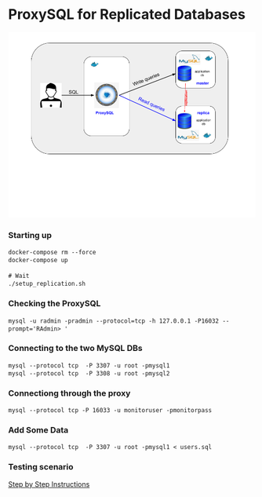 # ProxySQL for Replicated Databases

![img](./replication_setup.png)



### Starting up

```
docker-compose rm --force
docker-compose up

# Wait
./setup_replication.sh

```

### Checking the ProxySQL

```
mysql -u radmin -pradmin --protocol=tcp -h 127.0.0.1 -P16032 --prompt='RAdmin> '
```

### Connecting to the two MySQL DBs

```
mysql --protocol tcp  -P 3307 -u root -pmysql1
mysql --protocol tcp  -P 3308 -u root -pmysql2
```

### Connectiong through the proxy

```
mysql --protocol tcp -P 16033 -u monitoruser -pmonitorpass
```

### Add Some Data

```
mysql --protocol tcp  -P 3307 -u root -pmysql1 < users.sql
```
### Testing scenario

[Step by Step Instructions](./TESTING.md)
